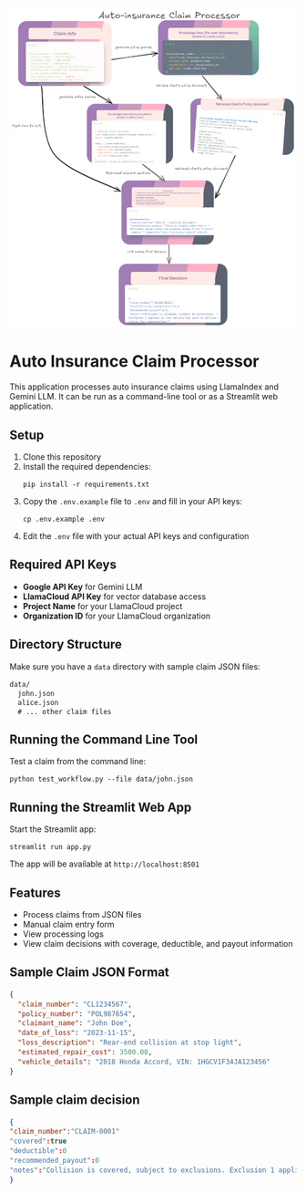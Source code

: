 ![Architecture diagram](./images/Architecture_diagram.png)

# Auto Insurance Claim Processor

This application processes auto insurance claims using LlamaIndex and Gemini LLM. It can be run as a command-line tool or as a Streamlit web application.

## Setup

1. Clone this repository
2. Install the required dependencies:
   ```
   pip install -r requirements.txt
   ```
3. Copy the `.env.example` file to `.env` and fill in your API keys:
   ```
   cp .env.example .env
   ```
4. Edit the `.env` file with your actual API keys and configuration

## Required API Keys

- **Google API Key** for Gemini LLM
- **LlamaCloud API Key** for vector database access
- **Project Name** for your LlamaCloud project
- **Organization ID** for your LlamaCloud organization

## Directory Structure

Make sure you have a `data` directory with sample claim JSON files:

```
data/
  john.json
  alice.json
  # ... other claim files
```

## Running the Command Line Tool

Test a claim from the command line:

```
python test_workflow.py --file data/john.json
```

## Running the Streamlit Web App

Start the Streamlit app:

```
streamlit run app.py
```

The app will be available at `http://localhost:8501`

## Features

- Process claims from JSON files
- Manual claim entry form
- View processing logs
- View claim decisions with coverage, deductible, and payout information

## Sample Claim JSON Format

```json
{
  "claim_number": "CL1234567",
  "policy_number": "POL987654",
  "claimant_name": "John Doe",
  "date_of_loss": "2023-11-15",
  "loss_description": "Rear-end collision at stop light",
  "estimated_repair_cost": 3500.00,
  "vehicle_details": "2018 Honda Accord, VIN: 1HGCV1F34JA123456"
}
```
## Sample claim decision

```json
{
"claim_number":"CLAIM-0001"
"covered":true
"deductible":0
"recommended_payout":0
"notes":"Collision is covered, subject to exclusions. Exclusion 1 applies as the vehicle was used to deliver pizzas for compensation."
}
```